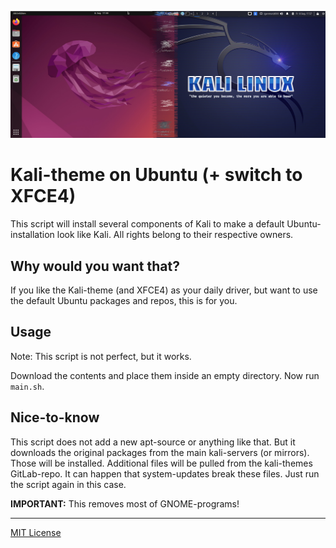 ![main](.github/main.jpg)

# Kali-theme on Ubuntu (+ switch to XFCE4)

This script will install several components of Kali to make a default Ubuntu-installation look like Kali.
All rights belong to their respective owners.

## Why would you want that?

If you like the Kali-theme (and XFCE4) as your daily driver, but want to use the default Ubuntu packages and repos, this is for you.

## Usage

Note: This script is not perfect, but it works.

Download the contents and place them inside an empty directory.
Now run `main.sh`.

## Nice-to-know

This script does not add a new apt-source or anything like that. But it downloads the original packages from the main kali-servers (or mirrors).
Those will be installed. Additional files will be pulled from the kali-themes GitLab-repo. It can happen that system-updates break these files.
Just run the script again in this case.

**IMPORTANT:** This removes most of GNOME-programs!

---

[MIT License](LICENSE)
